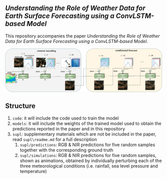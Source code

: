 ## *Understanding the Role of Weather Data for Earth Surface Forecasting using a ConvLSTM-based Model*

This repository accompanies the paper *Understanding the Role of Weather Data for Earth Surface Forecasting using a ConvLSTM-based Model*. 

![](overview_conv_lstm.gif "ConvLSTM Training Procedure")

## Structure
1. `code`: it will include the code used to train the model
2. `models`: it will include the weights of the trained model used to obtain the predictions reported in the paper and in this repository
3. `supl`: supplementary materials which are not be included in the paper, read `supl\readme.md` for a full description
   1. `supl/predictions`: RGB & NIR predictions for five random samples together with the corresponding ground truth
   2. `supl/simulations`: RGB & NIR predictions for five random samples, shown as animations, obtained by individually perturbing each of the three meteorological conditions (i.e. rainfall, sea level pressure and temperature)
